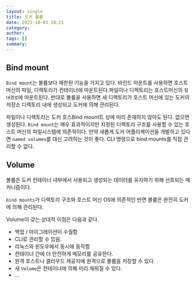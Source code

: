 ```yaml
---
layout: single
title: 도커 볼륨
date: 2023-10-03 18:21
category:
author:
tags: []
summary:
---
```


## Bind mount

`Bind mount`는 볼륨보다 제한된 기능을 가지고 있다. 바인드 마운트를 사용하면 호스트 머신의 파일, 디렉토리가 컨테이너에 마운트된다.파일이나 디렉토리는 호스트머신의 `절대경로`에 마운트된다. 반대로 볼륨을 사용하면 새 디렉토리가 호스트 머신에 있는 도커의 저장소 디렉토리 내에 생성되고 도커에 의해 관리된다.

파일이나 디렉토리는 도커 호스Bind mount트 상에 미리 존재하지 않아도 된다. 없으면 생성된다.
`Bind mount`는 매우 효과적이지만 지정된 디렉토리 구조를 사용할 수 있는 호스트 머신의 파일시스템에 의존적이다. 만약 새롭게 도커 어플리케이션을 개발하고 있다면 `named volumes`를 대신 고려하는 것이 좋다. CLI 명령으로 bind mounts를 직접 관리할 수 없다.


## Volume

볼륨은 도커 컨테이너 내부에서 사용되고 생성되는 데이터를 유지하기 위해 선호되는 매커니즘이다.

`bind mounts`가 디렉토리 구조와 호스트 머신 OS에 의존적인 반면 볼륨은 완전히 도커에 의해 관리된다.

Volume이 갖는 상대적 이점은 다음과 같다.

- 백업 / 마이그레이션이 수월함
- CLI로 관리할 수 있음.
- 리눅스와 윈도우에서 동시에 동작함
- 컨테이너 간에 더 안전하게 메모리를 공유한다.
- 원격 호스트나 클라우드 제공자에 원격으로 볼륨을 저장할 수 있다.
- 새 `Volume`은 컨테이너에 의해 미리 채워질 수 있다.
- ...

